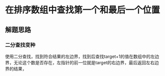 # 在排序数组中查找第一个和最后一个位置

## 解题思路

### 二分查找变种

使用二分查找，找到符合结果的左边界，找到后查找target+1的值在数组中的左边界，无论这个数是否存在，左指针的前一位就是target的右边界，最后返回左右边界的结果，
